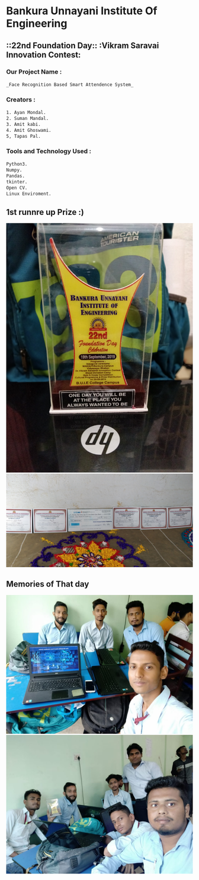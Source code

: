 # Bankura Unnayani Institute Of Engineering

##     ::22nd Foundation Day::  :Vikram Saravai Innovation Contest:

### Our Project Name :
    _Face Recognition Based Smart Attendence System_

### Creators :
    1. Ayan Mondal.
    2. Suman Mandal.
    3. Amit kabi.
    4. Amit Ghoswami.
    5, Tapas Pal.

### Tools and Technology Used :
    Python3.
    Numpy.
    Pandas.
    tkinter.
    Open CV.
    Linux Enviroment.

## 1st runnre up Prize :)
![](git_images/image4.jpg)
![](git_images/image1.jpg)

## Memories of That day 
![](git_images/image3.jpg)
![](git_images/image2.jpg)